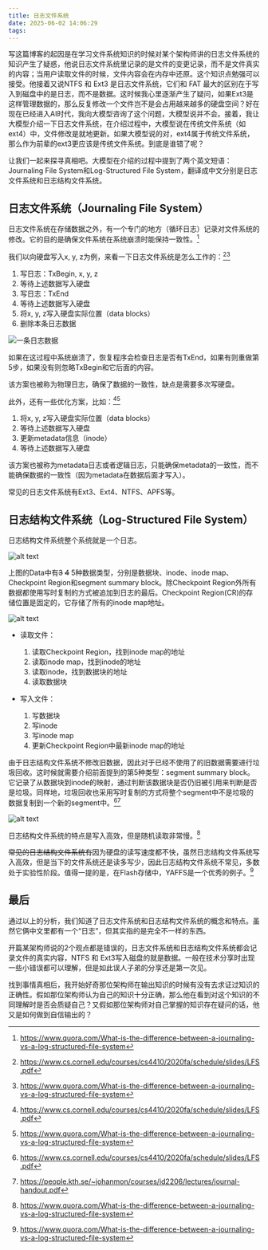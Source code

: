 ```yaml
---
title: 日志文件系统
date: 2025-06-02 14:06:29
tags:
---
```


写这篇博客的起因是在学习文件系统知识的时候对某个架构师讲的日志文件系统的知识产生了疑惑，他说日志文件系统里记录的是文件的变更记录，而不是文件真实的内容；当用户读取文件的时候，文件内容会在内存中还原。这个知识点勉强可以接受。他接着又说NTFS 和 Ext3 是日志文件系统，它们和 FAT 最大的区别在于写入到磁盘中的是日志，而不是数据。这时候我心里逐渐产生了疑问，如果Ext3是这样管理数据的，那么反复修改一个文件岂不是会占用越来越多的硬盘空间？好在现在已经进入AI时代，我向大模型咨询了这个问题，大模型说并不会。接着，我让大模型介绍一下日志文件系统，在介绍过程中，大模型说在传统文件系统（如 ext4）中，文件修改是就地更新。如果大模型说的对，ext4属于传统文件系统，那么作为前辈的ext3更应该是传统文件系统。到底是谁错了呢？

让我们一起来探寻真相吧。大模型在介绍的过程中提到了两个英文短语：Journaling File System和Log-Structured File System，翻译成中文分别是日志文件系统和日志结构文件系统。

## 日志文件系统（Journaling File System）

日志文件系统在存储数据之外，有一个专门的地方（循环日志）记录对文件系统的修改。它的目的是确保文件系统在系统崩溃时能保持一致性。[^1]

我们以向硬盘写入x, y, z为例，来看一下日志文件系统是怎么工作的：[^2][^1]

1. 写日志：TxBegin, x, y, z
2. 等待上述数据写入硬盘
3. 写日志：TxEnd
4. 等待上述数据写入硬盘
5. 将x, y, z写入硬盘实际位置（data blocks）
6. 删除本条日志数据

![一条日志数据](jfs.png)

如果在这过程中系统崩溃了，恢复程序会检查日志是否有TxEnd，如果有则重做第5步，如果没有则忽略TxBegin和它后面的内容。

该方案也被称为物理日志，确保了数据的一致性，缺点是需要多次写硬盘。

此外，还有一些优化方案，比如：[^2][^1]

1. 将x, y, z写入硬盘实际位置（data blocks）
2. 等待上述数据写入硬盘
3. 更新metadata信息（inode）
4. 等待上述数据写入硬盘

该方案也被称为metadata日志或者逻辑日志，只能确保metadata的一致性，而不能确保数据的一致性（因为metadata在数据后面才写入）。

常见的日志文件系统有Ext3、Ext4、NTFS、APFS等。

## 日志结构文件系统（Log-Structured File System）

日志结构文件系统整个系统就是一个日志。

![alt text](lfs-overall.png)

上图的Data中有~~3~~ ~~4~~ 5种数据类型，分别是数据块、inode、inode map、Checkpoint Region和segment summary block。除Checkpoint Region外所有数据都使用写时复制的方式被追加到日志的最后。Checkpoint Region(CR)的存储位置是固定的，它存储了所有的inode map地址。

![alt text](lfs-blocks.png)

- 读取文件：
  1. 读取Checkpoint Region，找到inode map的地址
  2. 读取inode map，找到inode的地址
  3. 读取inode，找到数据块的地址
  4. 读取数据块

- 写入文件：
  1. 写数据块
  2. 写inode
  3. 写inode map
  4. 更新Checkpoint Region中最新inode map的地址

由于日志结构文件系统不修改旧数据，因此对于已经不使用了的旧数据需要进行垃圾回收。这时候就需要介绍前面提到的第5种类型：segment summary block。它记录了从数据块到inode的映射，通过判断该数据块是否仍旧被引用来判断是否是垃圾。同样地，垃圾回收也采用写时复制的方式将整个segment中不是垃圾的数据复制到一个新的segment中。[^2][^3]

![alt text](lfs-segment.png)

日志结构文件系统的特点是写入高效，但是随机读取非常慢。[^1]

~~常见的日志结构文件系统有~~因为硬盘的读写速度都不快，虽然日志结构文件系统写入高效，但是当下的文件系统还是读多写少，因此日志结构文件系统不常见，多数处于实验性阶段。值得一提的是，在Flash存储中，YAFFS是一个优秀的例子。[^1]

## 最后

通过以上的分析，我们知道了日志文件系统和日志结构文件系统的概念和特点。虽然它俩中文里都有一个“日志”，但其实指的是完全不一样的东西。

开篇某架构师说的2个观点都是错误的，日志文件系统和日志结构文件系统都会记录文件的真实内容，NTFS 和 Ext3写入磁盘的就是数据。一般在技术分享时出现一些小错误都可以理解，但是如此误人子弟的分享还是第一次见。

找到事情真相后，我开始好奇那位架构师在输出知识的时候有没有去求证过知识的正确性。假如那位架构师认为自己的知识十分正确，那么他在看到对这个知识的不同理解时是否会质疑自己？又假如那位架构师对自己掌握的知识存在疑问的话，他又是如何做到自信输出的？


[^1]: https://www.quora.com/What-is-the-difference-between-a-journaling-vs-a-log-structured-file-system
[^2]: https://www.cs.cornell.edu/courses/cs4410/2020fa/schedule/slides/LFS.pdf
[^3]: https://people.kth.se/~johanmon/courses/id2206/lectures/journal-handout.pdf